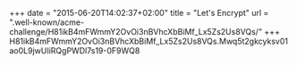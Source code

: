 +++
date = "2015-06-20T14:02:37+02:00"
title = "Let's Encrypt"
url = ".well-known/acme-challenge/H81ikB4mFWmmY2OvOi3nBVhcXbBiMf_Lx5Zs2Us8VQs/"
+++
H81ikB4mFWmmY2OvOi3nBVhcXbBiMf_Lx5Zs2Us8VQs.Mwq5t2gkcyksv01ao0L9jwUIiRQgPWDl7s19-0F9WQ8
